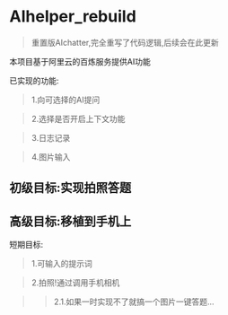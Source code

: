 # AIhelper_rebuild
>重置版AIchatter,完全重写了代码逻辑,后续会在此更新

本项目基于阿里云的百炼服务提供AI功能

已实现的功能:

>1.向可选择的AI提问

>2.选择是否开启上下文功能

>3.日志记录

>4.图片输入

## 初级目标:实现拍照答题

## 高级目标:移植到手机上

短期目标:

>1.可输入的提示词

>2.拍照!通过调用手机相机

>>2.1.如果一时实现不了就搞一个图片一键答题...
